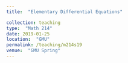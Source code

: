 ```yaml
---
title:  "Elementary Differential Equations"

collection: teaching
type:  "Math 214"
date: 2019-01-25
location:  "GMU"
permalink: /teaching/m214s19
venue:  "GMU Spring"
---
```

